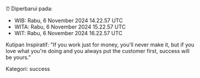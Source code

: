 ⏰ Diperbarui pada:
- WIB: Rabu, 6 November 2024 14.22.57 UTC
- WITA: Rabu, 6 November 2024 15.22.57 UTC
- WIT: Rabu, 6 November 2024 16.22.57 UTC

Kutipan Inspiratif:
"If you work just for money, you'll never make it, but if you love what you're doing and you always put the customer first, success will be yours."


Kategori: success


